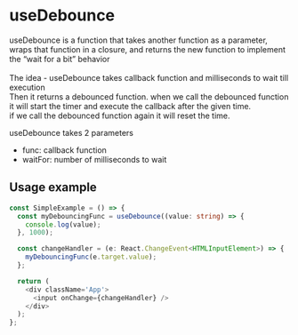 # useDebounce
useDebounce is a function that takes another function as a parameter, wraps that function in a closure, and returns the new function to implement the “wait for a bit” behavior\
\
The idea - useDebounce takes callback function and milliseconds to wait till execution\
Then it returns a debounced function.
when we call the debounced function it will start the timer and execute the callback after the given time.\
if we call the debounced function again it will reset the time.

useDebounce takes 2 parameters
- func: callback function
- waitFor: number of milliseconds to wait



## Usage example

```typescript
const SimpleExample = () => {
  const myDebouncingFunc = useDebounce((value: string) => {
    console.log(value);
  }, 1000);

  const changeHandler = (e: React.ChangeEvent<HTMLInputElement>) => {
    myDebouncingFunc(e.target.value);
  };

  return (
    <div className='App'>
      <input onChange={changeHandler} />
    </div>
  );
};
```
